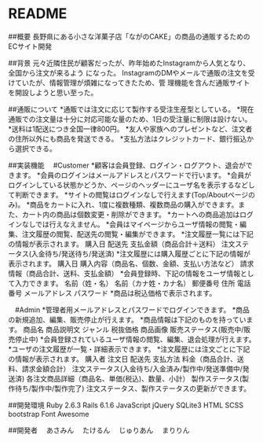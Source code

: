 # README

##概要
長野県にある小さな洋菓子店「ながのCAKE」の商品の通販するためのECサイト開発

##背景
元々近隣住民が顧客だったが、昨年始めたInstagramから人気となり、全国から注文が来るよう 
になった。
InstagramのDMやメールで通販の注文を受けていたが、情報管理が煩雑になってきたため、管 
理機能を含んだ通販サイトを開設しようと思い至った。

##通販について
       *通販では注文に応じて製作する受注生産型としている。
       *現在通販での注文量は十分に対応可能な量のため、1日の受注量に制限は設けない。 
       *送料は1配送につき全国一律800円。
       *友人や家族へのプレゼントなど、注文者の住所以外にも商品を発送できる。 
       *支払方法はクレジットカード、銀行振込から選択できる。

##実装機能
　#Customer
*顧客は会員登録、ログイン・ログアウト、退会ができます。
*会員のログインはメールアドレスとパスワードで行います。
*会員がログインしている状態かどうか、ページのヘッダーにユーザ名を表示するなどして判断できます。
*サイトの閲覧はログインなしで行えます(Top/Aboutページのみ)。
*商品をカートに入れ、1度に複数種類、複数商品の購入ができます。また、カート内の商品は個数変更・削除ができます。
*カートへの商品追加はログインなしでは行えなえません。
*会員はマイページからユーザ情報の閲覧・編集、注文履歴の閲覧、配送先の閲覧・編集ができます。
*注文履歴一覧には下記の情報が表示されます。
購入日
配送先
支払金額（商品合計＋送料）
注文ステータス(入金待ち/発送待ち/発送済)
*注文履歴には購入履歴ごとに下記の情報が表示されます。
購入日
購入内容（商品名、個数、金額、支払い方法など）
請求情報（商品合計、送料、支払金額）
*会員登録時、下記の情報をユーザ情報として入力できます。
名前（姓・名）
名前（カナ姓・カナ名）
郵便番号
住所
電話番号
メールアドレス
パスワード
*商品は税込価格で表示されます。

　#Admin
*管理者用メールアドレスとパスワードでログインできます。
*商品の新規追加、編集、販売停止が行えます。
*商品情報は下記のものを持っています。
商品名
商品説明文
ジャンル
税抜価格
商品画像
販売ステータス(販売中/販売停止中)
*会員登録されているユーザ情報の閲覧、編集、退会処理が行えます。
*ユーザの注文履歴が一覧・詳細表示できます。
*注文履歴には注文ごとに下記の情報が表示されます。
購入者
注文日
配送先
支払方法
料金（商品合計、送料、請求金額合計）
注文ステータス(入金待ち/入金済み/製作中/発送準備中/発送済)
各注文商品詳細（商品名、単価(税込)、数量、小計）
製作ステータス(製作待ち/製作中/製作完了)
注文ステータス、製作ステータスの更新ができます。

##開発環境
Ruby 2.6.3
Rails 6.1.6
JavaScript
jQuery
SQLite3
HTML
SCSS
bootstrap
Font Awesome

##開発者
　あさみん
　たけるん
　じゅりあん
　まりりん